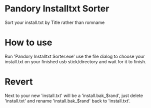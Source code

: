 # Pandory Installtxt Sorter
Sort your install.txt by Title rather than romname

# How to use
Run 'Pandory Installtxt Sorter.exe' use the file dialog to choose your install.txt on your finished usb stick/directory and wait for it to finish.

# Revert
Next to your new 'install.txt' will be a 'install.bak_$rand', just delete 'install.txt' and rename 'install.bak_$rand' back to 'install.txt'.
